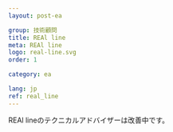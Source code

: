 ```yaml
---
layout: post-ea

group: 技術顧問
title: REAl line
meta: REAl line
logo: real-line.svg
order: 1

category: ea

lang: jp
ref: real_line
---
```


REAl lineのテクニカルアドバイザーは改善中です。
